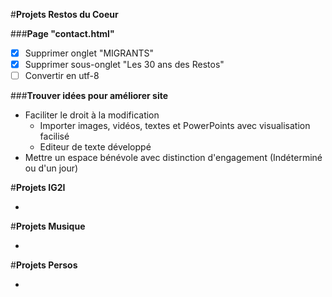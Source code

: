 #**Projets Restos du Coeur**

###**Page "contact.html"**
  - [x] Supprimer onglet "MIGRANTS"
  - [x] Supprimer sous-onglet "Les 30 ans des Restos"
  - [ ] Convertir en utf-8
  
###**Trouver idées pour améliorer site**
  - Faciliter le droit à la modification
    - Importer images, vidéos, textes et PowerPoints avec visualisation facilisé
    - Editeur de texte développé
  - Mettre un espace bénévole avec distinction d'engagement (Indéterminé ou d'un jour)
  

#**Projets IG2I**

-


#**Projets Musique**

-


#**Projets Persos**

-
